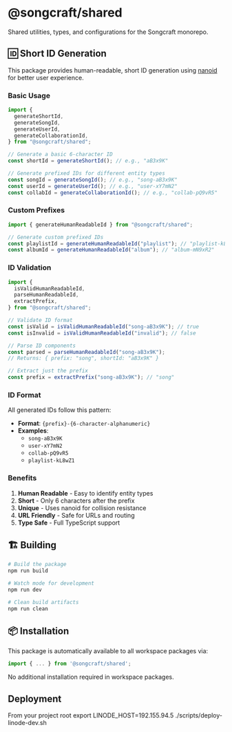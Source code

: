 # @songcraft/shared

Shared utilities, types, and configurations for the Songcraft monorepo.

## 🆔 Short ID Generation

This package provides human-readable, short ID generation using [nanoid](https://github.com/ai/nanoid) for better user experience.

### Basic Usage

```typescript
import {
  generateShortId,
  generateSongId,
  generateUserId,
  generateCollaborationId,
} from "@songcraft/shared";

// Generate a basic 6-character ID
const shortId = generateShortId(); // e.g., "aB3x9K"

// Generate prefixed IDs for different entity types
const songId = generateSongId(); // e.g., "song-aB3x9K"
const userId = generateUserId(); // e.g., "user-xY7mN2"
const collabId = generateCollaborationId(); // e.g., "collab-pQ9vR5"
```

### Custom Prefixes

```typescript
import { generateHumanReadableId } from "@songcraft/shared";

// Generate custom prefixed IDs
const playlistId = generateHumanReadableId("playlist"); // "playlist-kL8wZ1"
const albumId = generateHumanReadableId("album"); // "album-mN9xR2"
```

### ID Validation

```typescript
import {
  isValidHumanReadableId,
  parseHumanReadableId,
  extractPrefix,
} from "@songcraft/shared";

// Validate ID format
const isValid = isValidHumanReadableId("song-aB3x9K"); // true
const isInvalid = isValidHumanReadableId("invalid"); // false

// Parse ID components
const parsed = parseHumanReadableId("song-aB3x9K");
// Returns: { prefix: "song", shortId: "aB3x9K" }

// Extract just the prefix
const prefix = extractPrefix("song-aB3x9K"); // "song"
```

### ID Format

All generated IDs follow this pattern:

- **Format**: `{prefix}-{6-character-alphanumeric}`
- **Examples**:
  - `song-aB3x9K`
  - `user-xY7mN2`
  - `collab-pQ9vR5`
  - `playlist-kL8wZ1`

### Benefits

1. **Human Readable** - Easy to identify entity types
2. **Short** - Only 6 characters after the prefix
3. **Unique** - Uses nanoid for collision resistance
4. **URL Friendly** - Safe for URLs and routing
5. **Type Safe** - Full TypeScript support

## 🏗️ Building

```bash
# Build the package
npm run build

# Watch mode for development
npm run dev

# Clean build artifacts
npm run clean
```

## 📦 Installation

This package is automatically available to all workspace packages via:

```typescript
import { ... } from '@songcraft/shared';
```

No additional installation required in workspace packages.

## Deployment

From your project root
export LINODE_HOST=192.155.94.5
./scripts/deploy-linode-dev.sh
